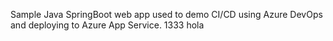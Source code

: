 Sample Java SpringBoot web app used to demo CI/CD using Azure DevOps and deploying to Azure App Service. 1333
hola
